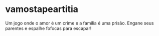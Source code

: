 # vamostapeartitia
 Um jogo onde o amor é um crime e a família é uma prisão. Engane seus parentes e espalhe fofocas para escapar!
